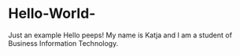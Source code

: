 # Hello-World-
Just an example
Hello peeps!
My name is Katja and I am a student of Business Information Technology.
